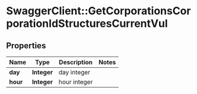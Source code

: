 # SwaggerClient::GetCorporationsCorporationIdStructuresCurrentVul

## Properties
Name | Type | Description | Notes
------------ | ------------- | ------------- | -------------
**day** | **Integer** | day integer | 
**hour** | **Integer** | hour integer | 


